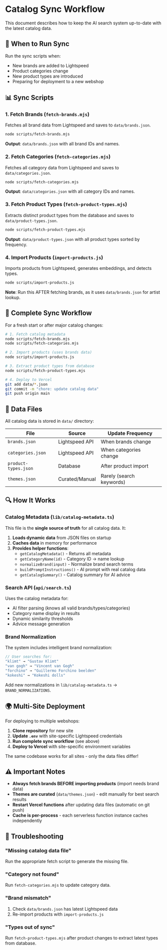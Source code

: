 # Catalog Sync Workflow

This document describes how to keep the AI search system up-to-date with the latest catalog data.

## 🔄 When to Run Sync

Run the sync scripts when:
- New brands are added to Lightspeed
- Product categories change
- New product types are introduced
- Preparing for deployment to a new webshop

## 📊 Sync Scripts

### 1. Fetch Brands (`fetch-brands.mjs`)
Fetches all brand data from Lightspeed and saves to `data/brands.json`.

```bash
node scripts/fetch-brands.mjs
```

**Output**: `data/brands.json` with all brand IDs and names.

### 2. Fetch Categories (`fetch-categories.mjs`)
Fetches all category data from Lightspeed and saves to `data/categories.json`.

```bash
node scripts/fetch-categories.mjs
```

**Output**: `data/categories.json` with all category IDs and names.

### 3. Fetch Product Types (`fetch-product-types.mjs`)
Extracts distinct product types from the database and saves to `data/product-types.json`.

```bash
node scripts/fetch-product-types.mjs
```

**Output**: `data/product-types.json` with all product types sorted by frequency.

### 4. Import Products (`import-products.js`)
Imports products from Lightspeed, generates embeddings, and detects types.

```bash
node scripts/import-products.js
```

**Note**: Run this AFTER fetching brands, as it uses `data/brands.json` for artist lookup.

## 🚀 Complete Sync Workflow

For a fresh start or after major catalog changes:

```bash
# 1. Fetch catalog metadata
node scripts/fetch-brands.mjs
node scripts/fetch-categories.mjs

# 2. Import products (uses brands data)
node scripts/import-products.js

# 3. Extract product types from database
node scripts/fetch-product-types.mjs

# 4. Deploy to Vercel
git add data/*.json
git commit -m "chore: update catalog data"
git push origin main
```

## 📁 Data Files

All catalog data is stored in `data/` directory:

| File | Source | Update Frequency |
|------|--------|------------------|
| `brands.json` | Lightspeed API | When brands change |
| `categories.json` | Lightspeed API | When categories change |
| `product-types.json` | Database | After product import |
| `themes.json` | Curated/Manual | Rarely (search keywords) |

## 🔍 How It Works

### Catalog Metadata (`lib/catalog-metadata.ts`)

This file is the **single source of truth** for all catalog data. It:

1. **Loads dynamic data** from JSON files on startup
2. **Caches data** in memory for performance
3. **Provides helper functions**:
   - `getCatalogMetadata()` - Returns all metadata
   - `getCategoryName(id)` - Category ID → name lookup
   - `normalizeBrand(input)` - Normalize brand search terms
   - `buildPromptInstructions()` - AI prompt with real catalog data
   - `getCatalogSummary()` - Catalog summary for AI advice

### Search API (`api/search.ts`)

Uses the catalog metadata for:
- AI filter parsing (knows all valid brands/types/categories)
- Category name display in results
- Dynamic similarity thresholds
- Advice message generation

### Brand Normalization

The system includes intelligent brand normalization:

```typescript
// User searches for:
"klimt" → "Gustav Klimt"
"van gogh" → "Vincent van Gogh"  
"forchino" → "Guillermo Forchino beelden"
"kokeshi" → "Kokeshi dolls"
```

Add new normalizations in `lib/catalog-metadata.ts` → `BRAND_NORMALIZATIONS`.

## 🌍 Multi-Site Deployment

For deploying to multiple webshops:

1. **Clone repository** for new site
2. **Update `.env`** with site-specific Lightspeed credentials
3. **Run complete sync workflow** (see above)
4. **Deploy to Vercel** with site-specific environment variables

The same codebase works for all sites - only the data files differ!

## ⚠️ Important Notes

- **Always fetch brands BEFORE importing products** (import needs brand data)
- **Themes are curated** (`data/themes.json`) - edit manually for best search results
- **Restart Vercel functions** after updating data files (automatic on git push)
- **Cache is per-process** - each serverless function instance caches independently

## 🔧 Troubleshooting

### "Missing catalog data file"
Run the appropriate fetch script to generate the missing file.

### "Category not found"
Run `fetch-categories.mjs` to update category data.

### "Brand mismatch"
1. Check `data/brands.json` has latest Lightspeed data
2. Re-import products with `import-products.js`

### "Types out of sync"
Run `fetch-product-types.mjs` after product changes to extract latest types from database.

